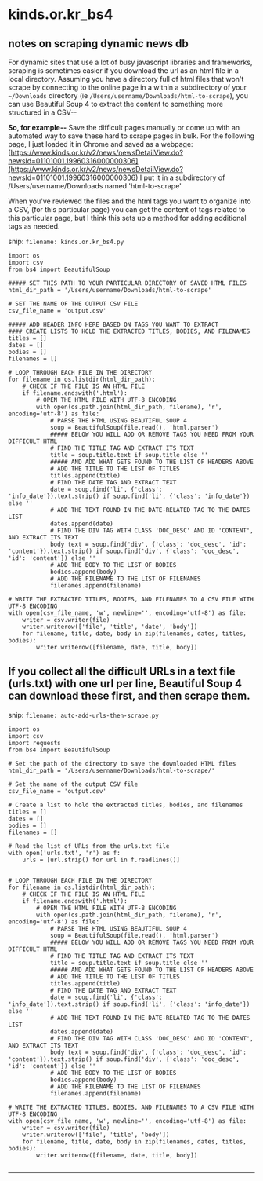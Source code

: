 # kinds.or.kr_bs4
## notes on scraping dynamic news db


For dynamic sites that use a lot of busy javascript libraries and frameworks, scraping is sometimes easier if you download the url as an html file in a local directory. Assuming you have a directory full of html files that won't scrape by connecting to the online page in a within a subdirectory of your ```~/Downloads``` directory (ie ```/Users/username/Downloads/html-to-scrape```), you can use Beautiful Soup 4 to extract the content to something more structured in a CSV--

**So, for example--**
Save the difficult pages manually or come up with an automated way to save these hard to scrape pages in bulk. For the following page, I just loaded it in Chrome and saved as a webpage: [https://www.kinds.or.kr/v2/news/newsDetailView.do?newsId=01101001.19960316000000306](https://www.kinds.or.kr/v2/news/newsDetailView.do?newsId=01101001.19960316000000306)
I put it in a subdirectory of /Users/username/Downloads named 'html-to-scrape'

When you've reviewed the files and the html tags you want to organize into a CSV, (for this particular page) you can get the content of tags related to this particular page, but I think this sets up a method for adding additional tags as needed.


snip:
```filename: kinds.or.kr_bs4.py```
```
import os
import csv
from bs4 import BeautifulSoup

##### SET THIS PATH TO YOUR PARTICULAR DIRECTORY OF SAVED HTML FILES
html_dir_path = '/Users/username/Downloads/html-to-scrape'

# SET THE NAME OF THE OUTPUT CSV FILE
csv_file_name = 'output.csv'

##### ADD HEADER INFO HERE BASED ON TAGS YOU WANT TO EXTRACT
#### CREATE LISTS TO HOLD THE EXTRACTED TITLES, BODIES, AND FILENAMES
titles = []
dates = []
bodies = []
filenames = []

# LOOP THROUGH EACH FILE IN THE DIRECTORY
for filename in os.listdir(html_dir_path):
    # CHECK IF THE FILE IS AN HTML FILE
    if filename.endswith('.html'):
        # OPEN THE HTML FILE WITH UTF-8 ENCODING
        with open(os.path.join(html_dir_path, filename), 'r', encoding='utf-8') as file:
            # PARSE THE HTML USING BEAUTIFUL SOUP 4
            soup = BeautifulSoup(file.read(), 'html.parser')
            ##### BELOW YOU WILL ADD OR REMOVE TAGS YOU NEED FROM YOUR DIFFICULT HTML
            # FIND THE TITLE TAG AND EXTRACT ITS TEXT
            title = soup.title.text if soup.title else ''
            ##### AND ADD WHAT GETS FOUND TO THE LIST OF HEADERS ABOVE
            # ADD THE TITLE TO THE LIST OF TITLES
            titles.append(title)
            # FIND THE DATE TAG AND EXTRACT TEXT
            date = soup.find('li', {'class': 'info_date'}).text.strip() if soup.find('li', {'class': 'info_date'}) else ''
            # ADD THE TEXT FOUND IN THE DATE-RELATED TAG TO THE DATES LIST
            dates.append(date)
            # FIND THE DIV TAG WITH CLASS 'DOC_DESC' AND ID 'CONTENT', AND EXTRACT ITS TEXT
            body text = soup.find('div', {'class': 'doc_desc', 'id': 'content'}).text.strip() if soup.find('div', {'class': 'doc_desc', 'id': 'content'}) else ''
            # ADD THE BODY TO THE LIST OF BODIES
            bodies.append(body)
            # ADD THE FILENAME TO THE LIST OF FILENAMES
            filenames.append(filename)
            
# WRITE THE EXTRACTED TITLES, BODIES, AND FILENAMES TO A CSV FILE WITH UTF-8 ENCODING
with open(csv_file_name, 'w', newline='', encoding='utf-8') as file:
    writer = csv.writer(file)
    writer.writerow(['file', 'title', 'date', 'body'])
    for filename, title, date, body in zip(filenames, dates, titles, bodies):
        writer.writerow([filename, date, title, body])

```
## If you collect all the difficult URLs in a text file (urls.txt) with one url per line, Beautiful Soup 4 can download these first, and then scrape them.

snip:
```filename: auto-add-urls-then-scrape.py```
```
import os
import csv
import requests
from bs4 import BeautifulSoup

# Set the path of the directory to save the downloaded HTML files
html_dir_path = '/Users/username/Downloads/html-to-scrape/'

# Set the name of the output CSV file
csv_file_name = 'output.csv'

# Create a list to hold the extracted titles, bodies, and filenames
titles = []
dates = []
bodies = []
filenames = []

# Read the list of URLs from the urls.txt file
with open('urls.txt', 'r') as f:
    urls = [url.strip() for url in f.readlines()]


# LOOP THROUGH EACH FILE IN THE DIRECTORY
for filename in os.listdir(html_dir_path):
    # CHECK IF THE FILE IS AN HTML FILE
    if filename.endswith('.html'):
        # OPEN THE HTML FILE WITH UTF-8 ENCODING
        with open(os.path.join(html_dir_path, filename), 'r', encoding='utf-8') as file:
            # PARSE THE HTML USING BEAUTIFUL SOUP 4
            soup = BeautifulSoup(file.read(), 'html.parser')
            ##### BELOW YOU WILL ADD OR REMOVE TAGS YOU NEED FROM YOUR DIFFICULT HTML
            # FIND THE TITLE TAG AND EXTRACT ITS TEXT
            title = soup.title.text if soup.title else ''
            ##### AND ADD WHAT GETS FOUND TO THE LIST OF HEADERS ABOVE
            # ADD THE TITLE TO THE LIST OF TITLES
            titles.append(title)
            # FIND THE DATE TAG AND EXTRACT TEXT
            date = soup.find('li', {'class': 'info_date'}).text.strip() if soup.find('li', {'class': 'info_date'}) else ''
            # ADD THE TEXT FOUND IN THE DATE-RELATED TAG TO THE DATES LIST
            dates.append(date)
            # FIND THE DIV TAG WITH CLASS 'DOC_DESC' AND ID 'CONTENT', AND EXTRACT ITS TEXT
            body text = soup.find('div', {'class': 'doc_desc', 'id': 'content'}).text.strip() if soup.find('div', {'class': 'doc_desc', 'id': 'content'}) else ''
            # ADD THE BODY TO THE LIST OF BODIES
            bodies.append(body)
            # ADD THE FILENAME TO THE LIST OF FILENAMES
            filenames.append(filename)
            
# WRITE THE EXTRACTED TITLES, BODIES, AND FILENAMES TO A CSV FILE WITH UTF-8 ENCODING
with open(csv_file_name, 'w', newline='', encoding='utf-8') as file:
    writer = csv.writer(file)
    writer.writerow(['file', 'title', 'body'])
    for filename, title, date, body in zip(filenames, dates, titles, bodies):
        writer.writerow([filename, date, title, body])
       
```       
------
